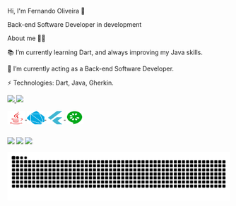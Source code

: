 Hi, I'm Fernando Oliveira 👋


Back-end Software Developer in development


About me 👨‍💻

📚 I’m currently learning Dart, and always improving my Java skills.

🧐 I’m currently acting as a Back-end Software Developer.

⚡ Technologies: Dart, Java, Gherkin.

<div>
  <a href="https://github.com/brouklins">
  <img height="180em" src="https://github-readme-stats.vercel.app/api?username=brouklins&show_icons=true&theme=dracula&include_all_commits=true&count_private=true"/>
  <img height="180em" src="https://github-readme-stats.vercel.app/api/top-langs/?username=brouklins&layout=compact&langs_count=7&theme=dracula"/>
</div>
<div style="display: inline_block"><br>
  <img align="center" alt="Fer-Java" height="30" width="40" src="https://raw.githubusercontent.com/devicons/devicon/master/icons/java/java-plain.svg">
  <img align="center" alt="Fer-Dart" height="30" width="40" src="https://raw.githubusercontent.com/devicons/devicon/master/icons/dart/dart-plain.svg">
  <img align="center" alt="Fer-Flutter" height="30" width="40" src="https://raw.githubusercontent.com/devicons/devicon/master/icons/flutter/flutter-plain.svg">
  <img align="center" alt="Fer-Cucumber" height="30" width="40" src="https://raw.githubusercontent.com/devicons/devicon/master/icons/cucumber/cucumber-plain.svg">
</div>
  
  ##
  
  <div> 
  <a href="https://www.instagram.com/fernando_brks" target="_blank"><img src="https://img.shields.io/badge/-Instagram-%23E4405F?style=for-the-badge&logo=instagram&logoColor=white" target="_blank"></a>
  <a href = "mailto:fernandoaugusto_ufu@yahoo.com.br"><img src="https://img.shields.io/badge/-Gmail-%23333?style=for-the-badge&logo=gmail&logoColor=white" target="_blank"></a>
  <a href="https://www.linkedin.com/in/fernando-oliveira-a2abb3211/" target="_blank"><img src="https://img.shields.io/badge/-LinkedIn-%230077B5?style=for-the-badge&logo=linkedin&logoColor=white" target="_blank"></a> 
 
  ![Snake animation](https://github.com/brouklins/brouklins/blob/output/github-contribution-grid-snake.svg)
 
</div>

